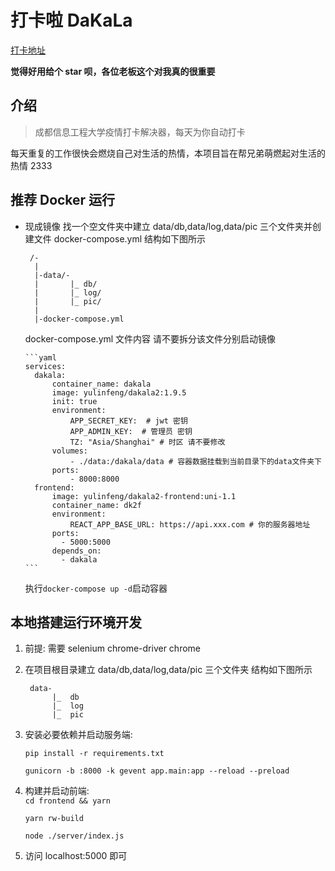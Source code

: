 # 打卡啦 DaKaLa

[打卡地址](http://dakala.merborn.fun)

**觉得好用给个 star 呗，各位老板这个对我真的很重要**

## 介绍

> 成都信息工程大学疫情打卡解决器，每天为你自动打卡

每天重复的工作很快会燃烧自己对生活的热情，本项目旨在帮兄弟萌燃起对生活的热情 2333

## 推荐 Docker 运行

- 现成镜像
  找一个空文件夹中建立 data/db,data/log,data/pic 三个文件夹并创建文件 docker-compose.yml
  结构如下图所示
  ```
   /-
    |
    |-data/-
    |       |_ db/
    |       |_ log/
    |       |_ pic/
    |
    |-docker-compose.yml
  ```
  docker-compose.yml 文件内容
  请不要拆分该文件分别启动镜像

      ```yaml
      services:
        dakala:
            container_name: dakala
            image: yulinfeng/dakala2:1.9.5
            init: true
            environment:
                APP_SECRET_KEY:  # jwt 密钥
                APP_ADMIN_KEY:  # 管理员 密钥
                TZ: "Asia/Shanghai" # 时区 请不要修改
            volumes:
                - ./data:/dakala/data # 容器数据挂载到当前目录下的data文件夹下
            ports:
                - 8000:8000
        frontend:
            image: yulinfeng/dakala2-frontend:uni-1.1
            container_name: dk2f
            environment:
            	REACT_APP_BASE_URL: https://api.xxx.com # 你的服务器地址
            ports:
              - 5000:5000
            depends_on:
              - dakala
      ```

  执行`docker-compose up -d`启动容器

## 本地搭建运行环境开发

1. 前提: 需要 selenium chrome-driver chrome
2. 在项目根目录建立
   data/db,data/log,data/pic 三个文件夹
   结构如下图所示
   ```
    data-
         |_  db
         |_  log
         |_  pic
   ```
3. 安装必要依赖并启动服务端:

   `pip install -r requirements.txt`

   `gunicorn -b :8000 -k gevent app.main:app --reload --preload`

4. 构建并启动前端:  
   `cd frontend && yarn`

   `yarn rw-build`

   `node ./server/index.js`

5. 访问 localhost:5000 即可
